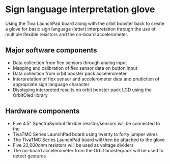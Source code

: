 # Sign language interpretation glove
Using the Tiva LaunchPad board along with the orbit booster back to create a glove for basic sign language (letter) interpretation through the use of multiple flexible resistors and the on-board accelerometer.

## Major software components
- Data collection from flex sensors through analog input
- Mapping and calibration of flex sensor data on button input
- Data collection from orbit booster pack accelerometer
- Interpretation of flex sensor and accelerometer data and prediction of appropriate sign language character
- Displaying interpreted results on orbit booster pack LCD using the OrbitOled library

## Hardware components
- Five 4.5" SpectraSymbol flexible resistor/sensors will be connected to the
- TivaTMC Series LaunchPad board using twenty to forty jumper wires
- The TivaTMC Series LaunchPad board will then be attached to the glove
- Five 22,000ohm resistors will be used as voltage dividers
- The on-board accelerometer from the Orbit boosterpack will be used to detect gestures
